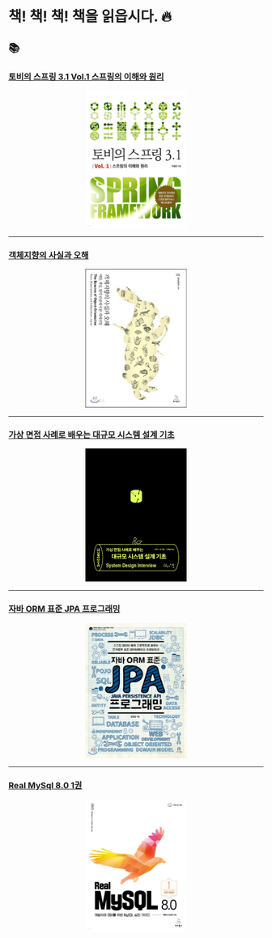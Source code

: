 # 책! 책! 책! 책을 읽읍시다. 🔥

## 📚

### [토비의 스프링 3.1 Vol.1 스프링의 이해와 원리](https://github.com/inkyu-yoon/toby-spring)

<div align = "center">
   <a href="https://www.yes24.com/Product/Goods/7516721">
<img src="https://raw.githubusercontent.com/buinq/imageServer/main/img/image-20230621183940775.png" alt="image-20230621183940775" style="width:200px;" />
  </a>
</div>



---

### [객체지향의 사실과 오해](https://github.com/inkyu-yoon/development-book/blob/main/the-essence-of-object-orientation/%EC%A0%95%EB%A6%AC.md)

<div align = "center">
   <a href="https://www.yes24.com/Product/Goods/18249021">
<img src="https://raw.githubusercontent.com/buinq/imageServer/main/img/image-20230601192930160.png" alt="image-20230601192930160"  style="width:200px;" />
  </a>
</div>



---

### [가상 면접 사례로 배우는 대규모 시스템 설계 기초](https://github.com/inkyu-yoon/development-book/blob/main/system-design-interview/%EC%A0%95%EB%A6%AC.md)

<div align = "center">
   <a href="https://www.yes24.com/Product/Goods/102819435">
<img src="https://raw.githubusercontent.com/buinq/imageServer/main/img/XL" alt="가상 면접 사례로 배우는 대규모 시스템 설계 기초 - 예스24"  style="width:200px;" />
  </a>
</div>




---

### [자바 ORM 표준 JPA 프로그래밍](https://github.com/inkyu-yoon/jpa-orm-programming)


<div align = "center">
   <a href="https://www.yes24.com/Product/Goods/90439472">
<img src="https://raw.githubusercontent.com/buinq/imageServer/main/img/image-20230621184117545.png" alt="image-20230621184117545" style="width:200px;" />
  </a>
</div>



---

### [Real MySql 8.0 1권](https://github.com/inkyu-yoon/development-book/blob/main/real-mysql/%EC%A0%95%EB%A6%AC.md)

<div align = "center">
   <a href="https://www.yes24.com/Product/Goods/105536167">
<img src="https://raw.githubusercontent.com/buinq/imageServer/main/img/image-20230621184411106.png" alt="image-20230621184411106"  style="width:200px;"/>
  </a>
</div>


